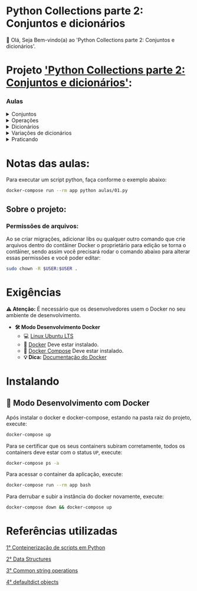 # Python Collections parte 2: Conjuntos e dicionários

👋 Olá, Seja Bem-vindo(a) ao 'Python Collections parte 2: Conjuntos e dicionários'.

# Projeto ['Python Collections parte 2: Conjuntos e dicionários'](https://cursos.alura.com.br/course/python-collections-conjuntos-e-dicionarios):

### Aulas

<details>
    <summary>Conjuntos</summary>
    <ul>
        <li>Introdução</li>
        <li>Trabalhando com conjuntos, os sets</li>
        <li>Mais operações de conjuntos</li>
        <li>Verificando dados</li>
        <li>Faça como eu fiz na aula</li>
        <li>O que aprendemos?</li>
    </ul>
</details>

<details>
    <summary>Operações</summary>
    <ul>
        <li>Projeto da aula anterior</li>
        <li>Outro tipo de conjunto e conjuntos de outros tipos</li>
        <li>Lidando com conjunto</li>
        <li>Faça como eu fiz na aula</li>
        <li>O que aprendemos?</li>
    </ul>
</details>

<details>
    <summary>Dicionários</summary>
    <ul>
        <li>Projeto da aula anterior</li>
        <li>Dicionários</li>
        <li>Mais operações de dicionários</li>
        <li>Filtrando valores</li>
        <li>Faça como eu fiz na aula</li>
        <li>O que aprendemos?</li>
    </ul>
</details>

<details>
    <summary>Variações de dicionários</summary>
    <ul>
        <li>Projeto da aula anterior</li>
        <li>Default dict</li>
        <li>Counter</li>
        <li>Contando valores</li>
        <li>Faça como eu fiz na aula</li>
        <li>O que aprendemos?</li>
    </ul>
</details>

<details>
    <summary>Praticando</summary>
    <ul>
        <li>Projeto da aula anterior</li>
        <li>Colocando tudo em prática</li>
        <li>Conclusão</li>
        <li>Faça como eu fiz na aula</li>
        <li>Única escolha sobre o conteúdo da aula</li>
        <li>Projeto final</li>
        <li>O que aprendemos?</li>
    </ul>
</details>

# Notas das aulas:

Para executar um script python, faça conforme o exemplo abaixo:
```sh
docker-compose run --rm app python aulas/01.py
```

## Sobre o projeto:

### Permissões de arquivos:

Ao se criar migrações, adicionar libs ou qualquer outro comando que crie arquivos dentro do contâiner Docker o proprietário para edição se torna o contâiner, sendo assim você precisará rodar o comando abaixo para alterar essas permissões e você poder editar:

```sh
sudo chown -R $USER:$USER .
```

# Exigências

**:warning: Atenção:** É necessário que os desenvolvedores usem o Docker no seu ambiente de desenvolvimento.

- **🛠 Modo Desenvolvimento Docker**
    - :computer: [Linux Ubuntu LTS](https://ubuntu.com/download/desktop)
    - 🐳 [Docker](https://docs.docker.com/engine/installation/) Deve estar instalado.
    - 🐳 [Docker Compose](https://docs.docker.com/compose/) Deve estar instalado.
    - **💡 Dica:** [Documentação do Docker](https://docs.docker.com/)

# Instalando

## 🐳 Modo Desenvolvimento com Docker

Após instalar o docker e docker-compose, estando na pasta raiz do projeto, execute:

```sh
docker-compose up
```

Para se certificar que os seus containers subiram corretamente, todos os containers deve estar com o status `UP`, execute:

```sh
docker-compose ps -a
```

Para acessar o container da aplicação, execute:

```sh
docker-compose run --rm app bash
```

Para derrubar e subir a instância do docker novamente, execute:

```sh
docker-compose down && docker-compose up
```

# Referências utilizadas

[1° Conteinerização de scripts em Python](https://github.com/claudimf/containerized_python)

[2° Data Structures](https://docs.python.org/3/tutorial/datastructures.html)

[3° Common string operations](https://docs.python.org/2/library/string.html)

[4° defaultdict objects](https://docs.python.org/2/library/collections.html#defaultdict-objects)